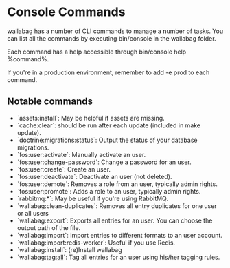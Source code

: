 Console Commands
================

wallabag has a number of CLI commands to manage a number of tasks. You
can list all the commands by executing bin/console in the wallabag
folder.

Each command has a help accessible through bin/console help %command%.

<div class="admonition note">

If you're in a production environment, remember to add -e prod to each
command.

</div>

Notable commands
----------------

-   \`assets:install\`: May be helpful if assets are missing.
-   \`cache:clear\`: should be run after each update (included in
    make update).
-   \`doctrine:migrations:status\`: Output the status of your database
    migrations.
-   \`fos:user:activate\`: Manually activate an user.
-   \`fos:user:change-password\`: Change a password for an user.
-   \`fos:user:create\`: Create an user.
-   \`fos:user:deactivate\`: Deactivate an user (not deleted).
-   \`fos:user:demote\`: Removes a role from an user, typically admin
    rights.
-   \`fos:user:promote\`: Adds a role to an user, typically admin
    rights.
-   \`rabbitmq:\*\`: May be useful if you're using RabbitMQ.
-   \`wallabag:clean-duplicates\`: Removes all entry duplicates for one
    user or all users
-   \`wallabag:export\`: Exports all entries for an user. You can choose
    the output path of the file.
-   \`wallabag:import\`: Import entries to different formats to an user
    account.
-   \`wallabag:import:redis-worker\`: Useful if you use Redis.
-   \`wallabag:install\`: (re)Install wallabag
-   \`wallabag:<tag:all>\`: Tag all entries for an user using his/her
    tagging rules.

